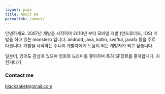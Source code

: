 ```yaml
---
layout: page
title: About me
permalink: /about/
---
```


안녕하세요. 
2007년 개발을 시작하여 2010년 부터 모바일 개발 (안드로이드, IOS) 개발을 하고 있는 monsterb 입니다. 
android, java, kotlin, swiftui, javafx 등을 주로 다룹니다. 
개발을 시작하는 주니어 개발자에게 도움이 되는 개발자가 되고 싶습니다. 

일본어, 영어도 관심이 있으며 
영화와 드라마를 좋아하며 특히 SF장르를 좋아합니다. 
자전거타기 

### Contact me

[blackzaket@gmail.com](blackzaket@gmail.com).



[github]: https://github.com/blackzaket

